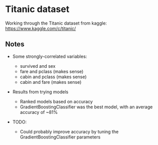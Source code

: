 
# Titanic dataset

Working through the Titanic dataset from kaggle: https://www.kaggle.com/c/titanic/

## Notes

- Some strongly-correlated variables:
  - survived and sex
  - fare and pclass (makes sense)
  - cabin and pclass (makes sense)
  - cabin and fare (makes sense)

- Results from trying models
  - Ranked models based on accuracy
  - GradientBoostingClassifier was the best model, with an average accuracy of ~81%

- TODO:
  - Could probably improve accuracy by tuning the GradientBoostingClassifier parameters

